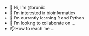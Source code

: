 - 👋 Hi, I’m @bruniix
- 👀 I’m interested in bioinformatics
- 🌱 I’m currently learning R and Python
- 💞️ I’m looking to collaborate on ...
- 📫 How to reach me ...

<!---
bruniix/bruniix is a ✨ special ✨ repository because its `README.md` (this file) appears on your GitHub profile.
You can click the Preview link to take a look at your changes.
--->

